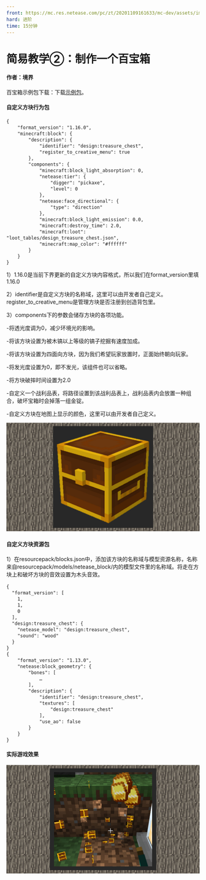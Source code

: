 ```yaml
---
front: https://mc.res.netease.com/pc/zt/20201109161633/mc-dev/assets/img/5_1.ca4249e1.jpg
hard: 进阶
time: 15分钟
---
```


# 简易教学②：制作一个百宝箱



#### 作者：境界



百宝箱示例包下载：下载[示例包](https://g79.gdl.netease.com/guidedemo-case9.zip)。

#### 自定义方块行为包

```
{
    "format_version": "1.16.0",
    "minecraft:block": {
        "description": {
            "identifier": "design:treasure_chest",
            "register_to_creative_menu": true
        },
        "components": {
            "minecraft:block_light_absorption": 0,
            "netease:tier": {
                "digger": "pickaxe",
				"level": 0
            },
			"netease:face_directional": {
				"type": "direction"
			},
            "minecraft:block_light_emission": 0.0,
            "minecraft:destroy_time": 2.0,
            "minecraft:loot": "loot_tables/design_treasure_chest.json",
            "minecraft:map_color": "#ffffff"
        }
    }
}
```



1）1.16.0是当前下界更新的自定义方块内容格式，所以我们在format_version里填1.16.0

2）identifier是自定义方块的名称域，这里可以由开发者自己定义。register_to_creative_menu是管理方块是否注册到创造背包里。

3）components下的参数会储存方块的各项功能。

-将透光度调为0，减少环境光的影响。

-将该方块设置为被木镐以上等级的镐子挖掘有速度加成。

-将该方块设置为四面向方块，因为我们希望玩家放置时，正面始终朝向玩家。

-将发光度设置为0，即不发光，该组件也可以省略。

-将方块破摔时间设置为2.0

-自定义一个战利品表，将路径设置到该战利品表上，战利品表内会放置一种组合，破坏宝箱时会掉落一组金锭。

-自定义方块在地图上显示的颜色，这里可以由开发者自己定义。

![](./images/5_1.jpg)



#### 自定义方块资源包

1）在resourcepack/blocks.json中，添加该方块的名称域与模型资源名称，名称来自resourcepack/models/netease_block/内的模型文件里的名称域。将走在方块上和破坏方块的音效设置为木头音效。

```
{
  "format_version": [
    1,
    1,
    0
  ],
  "design:treasure_chest": {
    "netease_model": "design:treasure_chest",
	"sound": "wood"
  }
}
{
    "format_version": "1.13.0",
    "netease:block_geometry": {
        "bones": [
            …
        ],
        "description": {
            "identifier": "design:treasure_chest",
            "textures": [
                "design:treasure_chest"
            ],
            "use_ao": false
        }
    }
}
```



#### 实际游戏效果

![](./images/5_2.jpg)